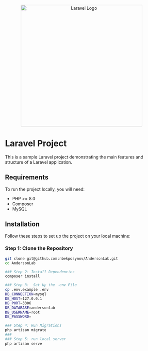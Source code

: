 <p align="center"><a href="https://laravel.com" target="_blank"><img src="https://raw.githubusercontent.com/laravel/art/master/logo-lockup/5%20SVG/2%20CMYK/1%20Full%20Color/laravel-logolockup-cmyk-red.svg" width="400" alt="Laravel Logo"></a></p>

# Laravel Project

This is a sample Laravel project demonstrating the main features and structure of a Laravel application.

## Requirements

To run the project locally, you will need:

- PHP >= 8.0
- Composer
- MySQL

## Installation

Follow these steps to set up the project on your local machine:

### Step 1: Clone the Repository

```sh
git clone git@github.com:nbekposynov/AndersonLab.git
cd AndersonLab

### Step 2: Install Dependencies
composer install 

### Step 3:  Set Up the .env File
cp .env.example .env
DB_CONNECTION=mysql
DB_HOST=127.0.0.1
DB_PORT=3306
DB_DATABASE=andersonlab
DB_USERNAME=root
DB_PASSWORD=

### Step 4: Run Migrations
php artisan migrate
###
### Step 5: run local server
php artisan serve


